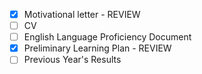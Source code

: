 - [x] Motivational letter - REVIEW
- [ ] CV
- [ ] English Language Proficiency Document
- [x] Preliminary Learning Plan - REVIEW
- [ ] Previous Year's Results 